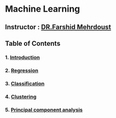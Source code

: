 # Machine Learning 
## Instructor : [DR.Farshid Mehrdoust](https://scholar.google.com/citations?user=JUWwhBoAAAAJ&hl=en)
## Table of Contents
### 1. [Introduction](https://drive.google.com/file/d/19cxaPGDngtPUan2A_MZauU1_xmR4r6mG/view?usp=sharing)
### 2. [Regression](https://drive.google.com/file/d/1j29ax3hGFy9cBUpFZSSw65ubcC-P0vbn/view?usp=sharing)
### 3. [Classification](https://drive.google.com/file/d/1Uq6JJyOIb6rN8nS8iA6u6DI5ngr8k168/view?usp=sharing)
### 4. [Clustering](https://drive.google.com/file/d/171Nhs7Yu5B1mO0S0dlZPzjmTksCQEYPS/view?usp=sharing)
### 5. [Principal component analysis](https://drive.google.com/file/d/1LAwWukaYfHJGnZC4hPL5RoGC08WHLiYR/view?usp=sharing)
